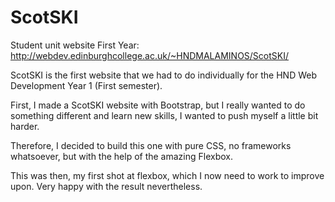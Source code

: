 # ScotSKI
Student unit website First Year: http://webdev.edinburghcollege.ac.uk/~HNDMALAMINOS/ScotSKI/

ScotSKI is the first website that we had to do individually for the HND Web Development Year 1 (First semester).

First, I made a ScotSKI website with Bootstrap, but I really wanted to do something different and learn new skills, I wanted to push myself a little bit harder.

Therefore, I decided to build this one with pure CSS, no frameworks whatsoever, but with the help of the amazing Flexbox.

This was then, my first shot at flexbox, which I now need to work to improve upon. Very happy with the result nevertheless. 
